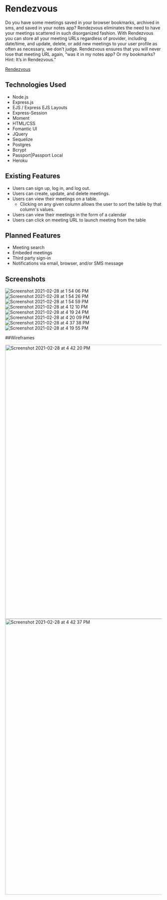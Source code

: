 # Rendezvous

Do you have some meetings saved in your browser bookmarks, archived in sms, and saved in your notes app? Rendezvous eliminates the need to have your meetings scattered in such disorganized fashion. With Rendezvous you can store all your meeting URLs regardless of provider, including date/time, and update, delete, or add new meetings to your user profile as often as necessary, we don’t judge. Rendezvous ensures that you will never lose that meeting URL again, “was it in my notes app? Or my bookmarks? Hint: It’s in Rendezvous.”

[Rendezvous](https://rendezvous-organizer-app.herokuapp.com/)

## Technologies Used

* Node.js
* Express.js
* EJS / Express EJS Layouts
* Express-Session
* Moment
* HTML/CSS
* Fomantic UI
* JQuery
* Sequelize
* Postgres
* Bcrypt
* Passport|Passport Local
* Heroku

## Existing Features

* Users can sign up, log in, and log out.
* Users can create, update, and delete meetings.
* Users can view their meetings on a table. 
   * Clicking on any given column allows the user to sort the table by that column's values.
* Users can view their meetings in the form of a calendar
* Users can click on meeting URL to launch meeting from the table

## Planned Features

* Meeting search
* Embeded meetings
* Third party sign-in
* Notifications via email, browser, and/or SMS message

## Screenshots

![Screenshot 2021-02-28 at 1 54 06 PM](https://user-images.githubusercontent.com/77754537/109439356-dcdd6a00-79e2-11eb-919b-084bb4c57d27.png)
![Screenshot 2021-02-28 at 1 54 26 PM](https://user-images.githubusercontent.com/77754537/109439357-dea72d80-79e2-11eb-9cd7-8e86ea203966.png)
![Screenshot 2021-02-28 at 1 54 59 PM](https://user-images.githubusercontent.com/77754537/109439361-e070f100-79e2-11eb-8aff-fd7f65ddff70.png)
![Screenshot 2021-02-28 at 4 12 10 PM](https://user-images.githubusercontent.com/77754537/109439366-e1a21e00-79e2-11eb-9511-ea446bef48a3.png)
![Screenshot 2021-02-28 at 4 19 24 PM](https://user-images.githubusercontent.com/77754537/109439368-e36be180-79e2-11eb-9a8d-f491165eb1d7.png)
![Screenshot 2021-02-28 at 4 20 09 PM](https://user-images.githubusercontent.com/77754537/109439372-e4047800-79e2-11eb-9172-93b69b04f41a.png)
![Screenshot 2021-02-28 at 4 37 38 PM](https://user-images.githubusercontent.com/77754537/109439489-5c6b3900-79e3-11eb-9c7b-35e33a7213ac.png)
![Screenshot 2021-02-28 at 4 19 55 PM](https://user-images.githubusercontent.com/77754537/109439374-e666d200-79e2-11eb-8256-cff3c467415b.png)

##Wireframes

<img width="880" alt="Screenshot 2021-02-28 at 4 42 20 PM" src="https://user-images.githubusercontent.com/77754537/109439995-74dc5300-79e5-11eb-844f-fe22a3e06024.png">
<img width="886" alt="Screenshot 2021-02-28 at 4 42 37 PM" src="https://user-images.githubusercontent.com/77754537/109439998-76a61680-79e5-11eb-826b-d930724601d6.png">

